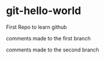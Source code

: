 # git-hello-world
First Repo to learn github

comments made to the first branch

comments made to the second branch

